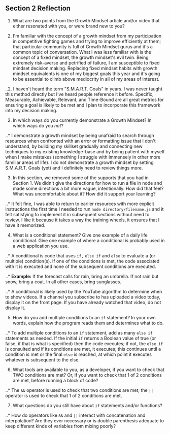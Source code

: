 ## Section 2 Reflection

1. What are two points from the Growth Mindset article and/or video that either resonated with you, or were brand new to you?

  1. I'm familiar with the concept of a growth mindset from my participation in competitive fighting games and trying to improve efficiently at them; that particular community is full of Growth Mindset gurus and it's a common topic of conversation. What I was less familiar with is the concept of a fixed mindset, the growth mindset's evil twin. Being extremely risk-averse and petrified of failure, I am susceptible to fixed mindset decision making. Replacing fixed mindset habits with growth mindset equivalents is one of my biggest goals this year and it's going to be essential to climb above mediocrity in all of my areas of interest.  

..2. I haven't heard the term "S.M.A.R.T. Goals" in years. I was never taught this method directly but I've heard people reference it before. Specific, Measurable, Achievable, Relevant, and Time-Bound are all great metrics for ensuring a goal is likely to be met and I plan to incorporate this framework into my decision making.

2. In which ways do you currently demonstrate a Growth Mindset? In which ways do you _not_?

..* I demonstrate a growth mindset by being unafraid to search through resources when confronted with an error or formatting issue that I don't understand, by building my skillset gradually and connecting new techniques to my existing knowledge-base and by being patient with myself when I make mistakes (something I struggle with immensely in other more familiar areas of life). I do not demonstrate a growth mindset by setting S.M.A.R.T. Goals (yet) and I definitely need to review things more.

3. In this section, we removed some of the supports that you had in Section 1. We didn't give the directions for how to run a file in node and made some directions a bit more vague, intentionally. How did that feel? What was uncomfortable about it? How did it support your learning?

..* It felt fine, I was able to return to earlier resources with more explicit instructions the first time I needed to run `node directory/filename.js` and it felt satisfying to implement it in subsequent sections without need to review. I like it because it takes a way the training wheels, it ensures that I have it memorized.  

4. What is a conditional statement? Give one example of a daily life conditional. Give one example of where a conditional is probably used in a web application you use.

..* A conditional is code that uses `if,` `else if` and `else` to evaluate a (or multiple) condition(s). If one of the conditions is met, the code associated with it is executed and none of the subsequent conditions are executed.   

..* **Example:** If the forecast calls for rain, bring an umbrella. If not rain but snow, bring a coat. In all other cases, bring sunglasses.

..* A conditional is likely used by the YouTube algorithm to determine when to show videos. If a channel you subscribe to has uploaded a video today, display it on the front page. If you have already watched that video, do not display it.     

5. How do you add multiple conditions to an `if` statement? In your own words, explain how the program reads them and determines what to do.

..* To add multiple conditions to an `if` statement, add as many `else if` statements as needed. If the initial `if` returns a Boolean value of true (or false, if that is what is specified) then the code executes; if not, the `else if` is consulted and if its conditions are met, it executes; this continues until a condition is met or the final `else` is reached, at which point it executes whatever is subsequent to the else.

6. What tools are available to you, as a developer, if you want to check that TWO conditions are met? Or, if you want to check that 1 of 2 conditions are met, before running a block of code?

..* The `&&` operator is used to check that two conditions are met; the `||` operator is used to check that 1 of 2 conditions are met.

7. What questions do you still have about `if` statements and/or functions?

..* How do operators like `&&` and `||` interact with concatenation and interpolation? Are they ever necessary or is double parenthesis adequate to keep different kinds of variables from mixing poorly?
